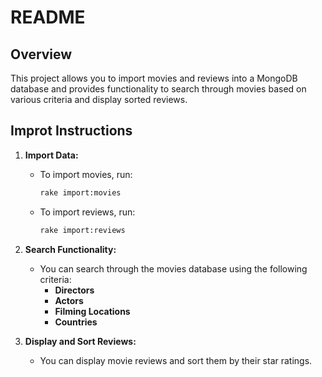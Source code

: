 # README

## Overview
This project allows you to import movies and reviews into a MongoDB database and provides functionality to search through movies based on various criteria and display sorted reviews.

## Improt Instructions

1. **Import Data:**
   - To import movies, run: 
     ```bash
     rake import:movies
     ```
   - To import reviews, run:
     ```bash
     rake import:reviews
     ```

2. **Search Functionality:**
   - You can search through the movies database using the following criteria:
     - **Directors**
     - **Actors**
     - **Filming Locations**
     - **Countries**

3. **Display and Sort Reviews:**
   - You can display movie reviews and sort them by their star ratings.
